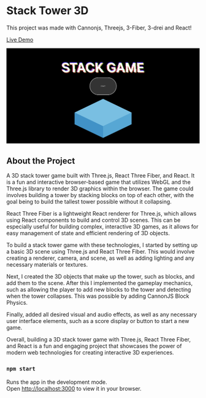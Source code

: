 # Stack Tower 3D

This project was made with Cannonjs, Threejs, 3-Fiber, 3-drei and React!

[Live Demo](https://stack-tower-3d-gwbuo967y-saadamirpk.vercel.app)

![Demo](/src/img/demo.png)

## About the Project

A 3D stack tower game built with Three.js, React Three Fiber, and React. It is a fun and interactive browser-based game that utilizes WebGL and the Three.js library to render 3D graphics within the browser. The game could involves building a tower by stacking blocks on top of each other, with the goal being to build the tallest tower possible without it collapsing.

React Three Fiber is a lightweight React renderer for Three.js, which allows using React components to build and control 3D scenes. This can be especially useful for building complex, interactive 3D games, as it allows for easy management of state and efficient rendering of 3D objects.

To build a stack tower game with these technologies, I started by setting up a basic 3D scene using Three.js and React Three Fiber. This would involve creating a renderer, camera, and scene, as well as adding lighting and any necessary materials or textures.

Next, I created the 3D objects that make up the tower, such as blocks, and add them to the scene. After this I implemented the gameplay mechanics, such as allowing the player to add new blocks to the tower and detecting when the tower collapses. This was possible by adding CannonJS Block Physics.

Finally, added all desired visual and audio effects, as well as any necessary user interface elements, such as a score display or button to start a new game.

Overall, building a 3D stack tower game with Three.js, React Three Fiber, and React is a fun and engaging project that showcases the power of modern web technologies for creating interactive 3D experiences.

### `npm start`

Runs the app in the development mode.\
Open [http://localhost:3000](http://localhost:3000) to view it in your browser.
